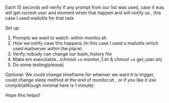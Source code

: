 Each 15 seconds will verify if any prompt from our list was used, case it was will get current user and moment when that happen and will notify us , this case I used mailutils for that task

Set up:
1. Prompts we want to watch: within monitor.sh 
2. How we notify case this happens (in this case I used a mailutils which used mailserver within the place)
3. Verify nobody can change our bash_history file
4. Make em executable...(chmod +x monitor_1.sh & chmod +x get_user.sh) 
5. Do some testing(please)

Optional:
We could change timeframe for whenver we want it to trigger, could change sleep  method at the end of monitor.sh , or if you like it use cronjob(although minimal here is 1 minute).

Hope this helps!!
